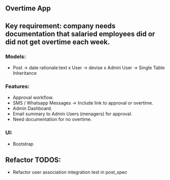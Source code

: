 ## Overtime App

## Key requirement: company needs documentation that salaried employees did or did not get overtime each week. ##

### Models:
- Post -> date rationale:text
x User -> devise
x Admin User -> Single Table Inheritance

### Features:

- Approval workflow.
- SMS / Whatsapp Messages -> Include link to approval or overtime.
- Admin Dashboard.
- Email summary to Admin Users (menagers) for approval.
- Need documentation for no overtime.

### UI:
- Bootstrap

## Refactor TODOS:
- Refactor user association integration test in post_spec
